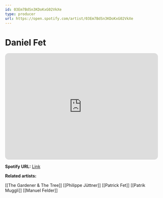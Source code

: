 ```yaml
---
id: 03Em7BdSn3KDoKxG02VkXe
type: producer
url: https://open.spotify.com/artist/03Em7BdSn3KDoKxG02VkXe
---
```

# Daniel Fet

<iframe style="border-radius:12px" src="https://open.spotify.com/embed/artist/03Em7BdSn3KDoKxG02VkXe" width="100%" height="352" frameBorder="0" allowfullscreen="" allow="autoplay; clipboard-write; encrypted-media; fullscreen; picture-in-picture" loading="lazy"></iframe>

**Spotify URL:** [Link](https://open.spotify.com/artist/03Em7BdSn3KDoKxG02VkXe)

**Related artists:**

[[The Gardener & The Tree]]
[[Philippe Jüttner]]
[[Patrick Fet]]
[[Patrik Muggli]]
[[Manuel Felder]]
